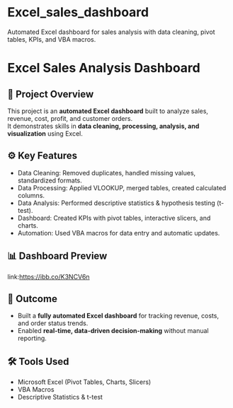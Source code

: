 # Excel_sales_dashboard
Automated Excel dashboard for sales analysis with data cleaning, pivot tables, KPIs, and VBA macros.
# Excel Sales Analysis Dashboard

## 📌 Project Overview
This project is an **automated Excel dashboard** built to analyze sales, revenue, cost, profit, and customer orders.  
It demonstrates skills in **data cleaning, processing, analysis, and visualization** using Excel.

## ⚙️ Key Features
- Data Cleaning: Removed duplicates, handled missing values, standardized formats.  
- Data Processing: Applied VLOOKUP, merged tables, created calculated columns.  
- Data Analysis: Performed descriptive statistics & hypothesis testing (t-test).  
- Dashboard: Created KPIs with pivot tables, interactive slicers, and charts.  
- Automation: Used VBA macros for data entry and automatic updates.  

## 📊 Dashboard Preview
link:https://ibb.co/K3NCV6n

## 🚀 Outcome
- Built a **fully automated Excel dashboard** for tracking revenue, costs, and order status trends.  
- Enabled **real-time, data-driven decision-making** without manual reporting.  

## 🛠️ Tools Used
- Microsoft Excel (Pivot Tables, Charts, Slicers)  
- VBA Macros  
- Descriptive Statistics & t-test  
